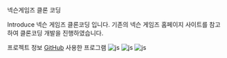 넥슨게임즈 클론 코딩

Introduce
넥슨 게임즈 클론코딩 입니다.
기존의 넥슨 게임즈 홈페이지 사이트를 참고하여 클론코딩 개발을 진행하였습니다.

프로젝트 정보
[GitHub](https://github.com/devicepac)
사용한 프로그램
![js](https://img.shields.io/badge/HTML5-E34F26?style=for-the-badge&logo=html5&logoColor=white)
![js](https://img.shields.io/badge/CSS-239120?&style=for-the-badge&logo=css3&logoColor=white)
![js](https://img.shields.io/badge/JavaScript-F7DF1E?style=for-the-badge&logo=JavaScript&logoColor=white)
